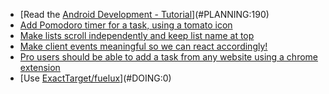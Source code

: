 - [Read the [Android Development - Tutorial](http://www.vogella.com/tutorials/Android/article.html)](#PLANNING:190)
- [Add Pomodoro timer for a task, using a tomato icon](#PLANNING:120)
- [Make lists scroll independently and keep list name at top](#PLANNING:200)
- [Make client events meaningful so we can react accordingly!](#ARCHIVE:70)
- [Pro users should be able to add a task from any website using a chrome extension](#TODO:180)
- [Use [ExactTarget/fuelux](https://github.com/ExactTarget/fuelux)](#DOING:0)